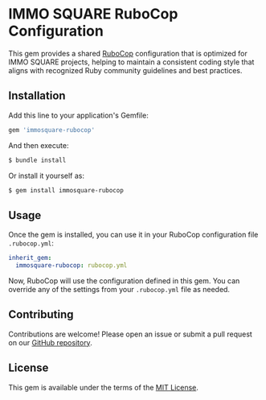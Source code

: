 # IMMO SQUARE RuboCop Configuration

This gem provides a shared [RuboCop](https://rubocop.org/) configuration that is optimized for IMMO SQUARE projects, helping to maintain a consistent coding style that aligns with recognized Ruby community guidelines and best practices.

## Installation

Add this line to your application's Gemfile:

```ruby
gem 'immosquare-rubocop'
```

And then execute:

```sh
$ bundle install
```

Or install it yourself as:

```sh
$ gem install immosquare-rubocop
```

## Usage

Once the gem is installed, you can use it in your RuboCop configuration file `.rubocop.yml`:

```yaml
inherit_gem:
  immosquare-rubocop: rubocop.yml
```

Now, RuboCop will use the configuration defined in this gem. You can override any of the settings from your `.rubocop.yml` file as needed.

## Contributing

Contributions are welcome! Please open an issue or submit a pull request on our [GitHub repository](https://github.com/IMMOSQUARE/immosquare-rubocop).

## License

This gem is available under the terms of the [MIT License](https://opensource.org/licenses/MIT).
